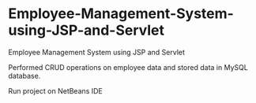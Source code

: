 # Employee-Management-System-using-JSP-and-Servlet
Employee Management System using JSP and Servlet

Performed CRUD operations on employee data and stored data in MySQL database. 

Run project on NetBeans IDE 
